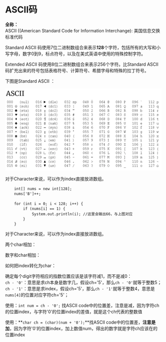 # ASCII码

**全称：**  
ASCII \(\(American Standard Code for Information Interchange\): 美国信息交换标准代码

Standard ASCII 码使用7位二进制数组合来表示**128**个字符，包括所有的大写和小写字母，数字0到9，标点符号，以及在美式英语中使用的特殊控制字符。

Extended ASCII 码使用8位二进制数组合来表示256个字符。比Standard ASCII 码扩充出来的符号包括表格符号、计算符号、希腊字母和特殊的拉丁符号。

下图是Standard ASCII ：

![](../.gitbook/assets/screen-shot-2021-07-08-at-9.40.47-pm.png)





对于Character来说，可以作为index直接放进数组。

```text
    int[] nums = new int[128];
    nums['B']++;

    for (int i = 0; i < 128; i++) {
        if (nums[i] == 1) {
            System.out.println(i); //这里会输出66，与上图对应
        }
    }
```







对于Character来说，可以作为index直接放进数组。

两个char相加：



数字和char相加：



如何把index转化为char：















确定每个digit字符相应的指数位置应该是该字符减1，而不是减0：  
`ch - '0'`：意思是求ch本身是数字几，假设ch='5'，那么`ch - '0'`就等于整数5；  
`ch - '1'`：意思是求index，假设ch='5'，那么`ch - '1'`就等于整数4，意思是`nums[4]`的位置对应字符ch='5'；









使用：`int num = ch - '0';` 找ASCII code中的位置差，注意是减，因为字符ch的位置index，与字符'0'的位置index的差值，就是这个ch代表的整数值

使用：**`char ch = (char)(num + '0');`**找ASCII code中的位置差，**注意是加**，因为字符'0'的位置index，加上数值num，得出的数字就是字符ch应该在的位置index







